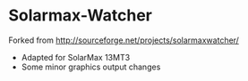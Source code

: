 Solarmax-Watcher
================

Forked from http://sourceforge.net/projects/solarmaxwatcher/

* Adapted for SolarMax 13MT3
* Some minor graphics output changes


